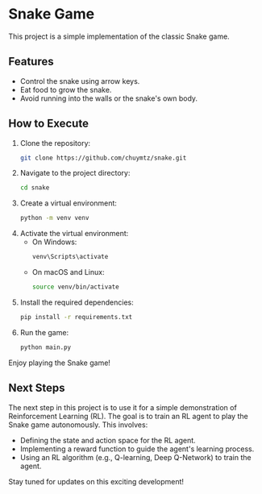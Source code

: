 # Snake Game

This project is a simple implementation of the classic Snake game.

## Features
- Control the snake using arrow keys.
- Eat food to grow the snake.
- Avoid running into the walls or the snake's own body.

## How to Execute
1. Clone the repository:
    ```sh
    git clone https://github.com/chuymtz/snake.git
    ```
2. Navigate to the project directory:
    ```sh
    cd snake
    ```
3. Create a virtual environment:
    ```sh
    python -m venv venv
    ```
4. Activate the virtual environment:
    - On Windows:
        ```sh
        venv\Scripts\activate
        ```
    - On macOS and Linux:
        ```sh
        source venv/bin/activate
        ```
5. Install the required dependencies:
    ```sh
    pip install -r requirements.txt
    ```
6. Run the game:
    ```sh
    python main.py
    ```

Enjoy playing the Snake game!

## Next Steps

The next step in this project is to use it for a simple demonstration of Reinforcement Learning (RL). The goal is to train an RL agent to play the Snake game autonomously. This involves:
- Defining the state and action space for the RL agent.
- Implementing a reward function to guide the agent's learning process.
- Using an RL algorithm (e.g., Q-learning, Deep Q-Network) to train the agent.

Stay tuned for updates on this exciting development!
